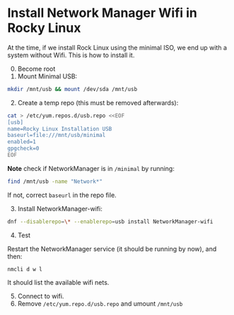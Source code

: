 # Install Network Manager Wifi in Rocky Linux

At the time, if we install Rock Linux using the minimal ISO, we end up with a system without Wifi. This is how to install it.

0. Become root
1. Mount Minimal USB:

```bash
mkdir /mnt/usb && mount /dev/sda /mnt/usb
```

2. Create a temp repo (this must be removed afterwards):

```bash
cat > /etc/yum.repos.d/usb.repo <<EOF
[usb]
name=Rocky Linux Installation USB
baseurl=file:///mnt/usb/minimal
enabled=1
gpgcheck=0
EOF
```
**Note** check if NetworkManager is in `/minimal` by running:

```bash
find /mnt/usb -name "Network*"
```

If not, correct `baseurl` in the repo file.

3. Install NetworkManager-wifi:

```bash
dnf --disablerepo=\* --enablerepo=usb install NetworkManager-wifi
```

4. Test

Restart the NetworkManager service (it should be running by now), and then:

```
nmcli d w l
```
It should list the available wifi nets.

5. Connect to wifi.
6. Remove `/etc/yum.repo.d/usb.repo` and umount `/mnt/usb`


